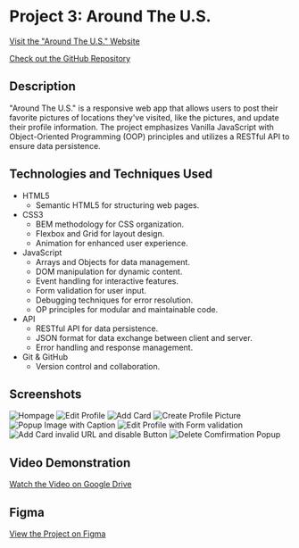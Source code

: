 # Project 3: Around The U.S.

[Visit the "Around The U.S." Website](https://sawsimonlinn.github.io/se_project_aroundtheus/)

[Check out the GitHub Repository](https://github.com/SawSimonLinn/se_project_aroundtheus)

## Description

"Around The U.S." is a responsive web app that allows users to post their favorite pictures of locations they've visited, like the pictures, and update their profile information. The project emphasizes Vanilla JavaScript with Object-Oriented Programming (OOP) principles and utilizes a RESTful API to ensure data persistence.

## Technologies and Techniques Used

- HTML5
  - Semantic HTML5 for structuring web pages.
- CSS3
  - BEM methodology for CSS organization.
  - Flexbox and Grid for layout design.
  - Animation for enhanced user experience.
- JavaScript
  - Arrays and Objects for data management.
  - DOM manipulation for dynamic content.
  - Event handling for interactive features.
  - Form validation for user input.
  - Debugging techniques for error resolution.
  - OP principles for modular and maintainable code.
- API
  - RESTful API for data persistence.
  - JSON format for data exchange between client and server.
  - Error handling and response management.
- Git & GitHub
  - Version control and collaboration.

## Screenshots

![](./src/images/readme/Screenshot%202024-05-31%20at%2012.51.27 AM.png "Hompage")
![](./src/images/readme/Screenshot%202024-05-31%20at%2012.51.43 AM.png "Edit Profile")
![](./src/images/readme/Screenshot%202024-05-31%20at%2012.51.50 AM.png "Add Card")
![](./src/images/readme/Screenshot%202024-05-31%20at%2012.51.54 AM.png "Create Profile Picture")
![](./src/images/readme/Screenshot%202024-05-31%20at%2012.52.00 AM.png "Popup Image with Caption")
![](./src/images/readme/Screenshot%202024-05-31%20at%2012.52.20 AM.png "Edit Profile with Form validation")
![](./src/images/readme/Screenshot%202024-05-31%20at%2012.52.42 AM.png "Add Card invalid URL and disable Button")
![](./src/images/readme/Screenshot%202024-05-31%20at%2012.52.59 AM.png "Delete Comfirmation Popup")

## Video Demonstration

[Watch the Video on Google Drive](https://drive.google.com/file/d/1CrEJpvGAuLGDMXcB7MrROz7abOmqNbjR/view?usp=drive_link)

## Figma

[View the Project on Figma](https://www.figma.com/file/ii4xxsJ0ghevUOcssTlHZv/Sprint-3%3A-Around-the-US?node-id=0%3A1)
